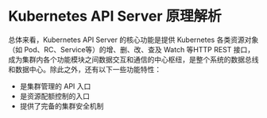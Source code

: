 # Kubernetes API Server 原理解析

总体来看，Kubernetes API Server 的核心功能是提供 Kubernetes 各类资源对象（如 Pod、RC、Service等）的增、删、改、查及 Watch 等HTTP REST 接口，成为集群内各个功能模块之间数据交互和通信的中心枢纽，是整个系统的数据总线和数据中心。除此之外，还有以下一些功能特性：
- 是集群管理的 API 入口
- 是资源配额控制的入口
- 提供了完备的集群安全机制

